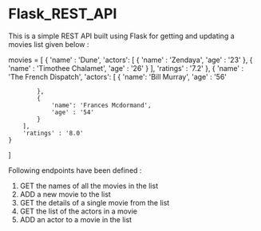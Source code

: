# Flask_REST_API

This is a simple REST API built using Flask for getting and updating a movies list given below :

movies = [
    {
        'name' : 'Dune',
        'actors': [
            {
                'name' : 'Zendaya',
                'age'  : '23'
            },
            {
                'name' : 'Timothee Chalamet',
                'age'  : '26'
            }
        ],
        'ratings' : '7.2'
    },
    {
        'name' : 'The French Dispatch',
        'actors': [
            {
                'name': 'Bill Murray',
                'age' : '56'
                
            },
            {
                'name': 'Frances Mcdormand',
                'age' : '54'
            }
        ],
        'ratings' : '8.0'
    }
]

Following endpoints have been defined : 

1) GET the names of all the movies in the list
2) ADD a new movie to the list
3) GET the details of a single movie from the list
4) GET the list of the actors in a movie
5) ADD an actor to a movie in the list



